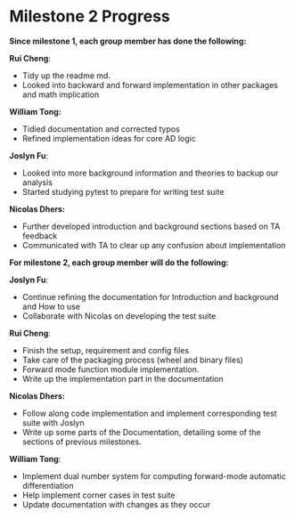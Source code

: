 # Milestone 2 Progress

**Since milestone 1, each group member has done the following:**

**Rui Cheng**: 

- Tidy up the readme md.
- Looked into backward and forward implementation in other packages and math implication

**William Tong:** 

- Tidied documentation and corrected typos
- Refined implementation ideas for core AD logic

**Joslyn Fu**:

- Looked into more background information and theories to backup our analysis
- Started studying pytest to prepare for writing test suite

**Nicolas Dhers:**

- Further developed introduction and background sections based on TA feedback
- Communicated with TA to clear up any confusion about implementation

**For milestone 2, each group member will do the following:**

**Joslyn Fu**:

- Continue refining the documentation for Introduction and background and How to use
- Collaborate with Nicolas on developing the test suite

**Rui Cheng**:

- Finish the setup, requirement and config files
- Take care of the packaging process (wheel and binary files)
- Forward mode function module implementation.
- Write up the implementation part in the documentation

**Nicolas Dhers:**

- Follow along code implementation and implement corresponding test suite with Joslyn
- Write up some parts of the Documentation, detailing some of the sections of previous milestones.

**William Tong**:

- Implement dual number system for computing forward-mode automatic differentiation
- Help implement corner cases in test suite
- Update documentation with changes as they occur